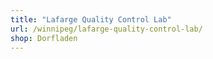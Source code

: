 ```yaml
---
title: "Lafarge Quality Control Lab"
url: /winnipeg/lafarge-quality-control-lab/
shop: Dorfladen
---
```

